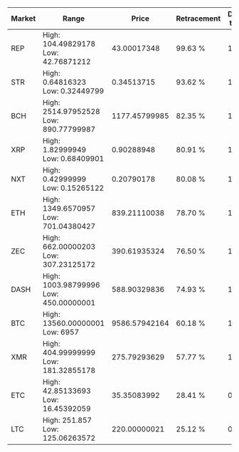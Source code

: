 | Market | Range | Price| Retracement | Doubles to 50% |
| --- | --- | --- | --- | --- |
| REP | High: 104.49829178<br />Low: 42.76871212 | 43.00017348 | 99.63 % | 1.71 |
| STR | High: 0.64816323<br />Low: 0.32449799 | 0.34513715 | 93.62 % | 1.41 |
| BCH | High: 2514.97952528<br />Low: 890.77799987 | 1177.45799985 | 82.35 % | 1.45 |
| XRP | High: 1.82999949<br />Low: 0.68409901 | 0.90288948 | 80.91 % | 1.39 |
| NXT | High: 0.42999999<br />Low: 0.15265122 | 0.20790178 | 80.08 % | 1.40 |
| ETH | High: 1349.6570957<br />Low: 701.04380427 | 839.21110038 | 78.70 % | 1.22 |
| ZEC | High: 662.00000203<br />Low: 307.23125172 | 390.61935324 | 76.50 % | 1.24 |
| DASH | High: 1003.98799996<br />Low: 450.00000001 | 588.90329836 | 74.93 % | 1.23 |
| BTC | High: 13560.00000001<br />Low: 6957 | 9586.57942164 | 60.18 % | 1.07 |
| XMR | High: 404.99999999<br />Low: 181.32855178 | 275.79293629 | 57.77 % | 1.06 |
| ETC | High: 42.85133693<br />Low: 16.45392059 | 35.35083992 | 28.41 % | 0.00 |
| LTC | High: 251.857<br />Low: 125.06263572 | 220.00000021 | 25.12 % | 0.00 |
